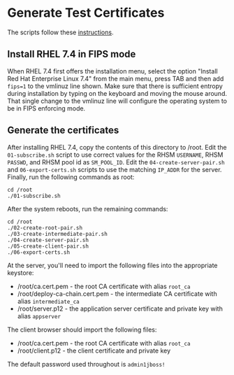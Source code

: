 # Generate Test Certificates
The scripts follow these
[instructions](https://jamielinux.com/docs/openssl-certificate-authority/index.html).

## Install RHEL 7.4 in FIPS mode
When RHEL 7.4 first offers the installation menu, select the option
"Install Red Hat Enterprise Linux 7.4" from the main menu, press
TAB and then add `fips=1` to the vmlinuz line shown.  Make sure
that there is sufficient entropy during installation by typing on
the keyboard and moving the mouse around.  That single change to
the vmlinuz line will configure the operating system to be in FIPS
enforcing mode.

## Generate the certificates
After installing RHEL 7.4, copy the contents of this directory to
/root.  Edit the `01-subscribe.sh` script to use correct values for
the RHSM `USERNAME`, RHSM `PASSWD`, and RHSM pool id as `SM_POOL_ID`.
Edit the `04-create-server-pair.sh` and `06-export-certs.sh` scripts
to use the matching `IP_ADDR` for the server.  Finally, run the
following commands as root:

    cd /root
    ./01-subscribe.sh

After the system reboots, run the remaining commands:

    cd /root
    ./02-create-root-pair.sh
    ./03-create-intermediate-pair.sh
    ./04-create-server-pair.sh
    ./05-create-client-pair.sh
    ./06-export-certs.sh

At the server, you'll need to import the following files into the
appropriate keystore:

* /root/ca.cert.pem - the root CA certificate with alias `root_ca`
* /root/deploy-ca-chain.cert.pem - the intermediate CA certificate with alias `intermediate_ca`
* /root/server.p12 - the application server certificate and private key with alias `appserver`
    
The client browser should import the following files:

* /root/ca.cert.pem - the root CA certificate with alias `root_ca`
* /root/client.p12 - the client certificate and private key

The default password used throughout is `admin1jboss!`


